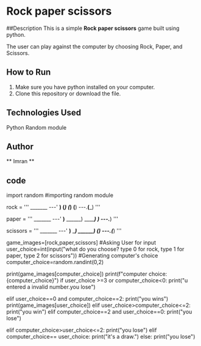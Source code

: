 # Rock paper scissors
##Description
This is a simple **Rock paper scissors** game built using python.

The user can play against the computer by choosing Rock, Paper, and Scissors.

## How to Run
1. Make sure you have python installed on your computer.<br>
2. Clone this repository or download the file.

## Technologies Used
 Python
 Random module
## Author 
** Imran **
## code 
 

import random #importing random module

rock = '''
    _______
---'   ____)
      (_____)
      (_____)
      (____)
---.__(___)
'''


paper = '''
    _______
---'   ____)____
          ______)
          _______)
         _______)
---.__________)
'''


scissors = '''
    _______
---'   ____)____
          ______)
       __________)
      (____)
---.__(___)
'''

game_images=[rock,paper,scissors]
#Asking User for input
user_choice=int(input("what do you choose? type 0 for rock, type 1 for paper, type 2 for scissors"))
#Generating computer's choice
computer_choice=random.randint(0,2)  


print(game_images[computer_choice]) 
print(f"computer choice:{computer_choice}")
if user_choice >=3 or computer_choice<0:
    print("u entered a invalid number.you lose")
 
elif user_choice==0 and computer_choice==2:
    print("you wins")
    print(game_images[user_choice])
elif user_choice>computer_choice<=2:
    print("you win")
elif computer_choice==2 and user_choice==0:
    print("you lose")

elif computer_choice>user_choice<=2:
    print("you lose")
elif computer_choice== user_choice:
    print("it's a draw.")
else:
    print("you lose")


